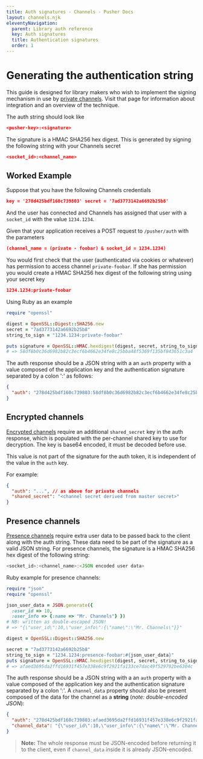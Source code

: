 ```yaml
---
title: Auth signatures - Channels - Pusher Docs
layout: channels.njk
eleventyNavigation:
  parent: Library auth reference
  key: Auth signatures
  title: Authentication signatures
  order: 1
---
```


# Generating the authentication string

This guide is designed for library makers who wish to implement the signing mechanism in use by [private channels](/docs/channels/using_channels/private-channels). Visit that page for information about integration and an overview of the technique.

The auth string should look like

```json
<pusher-key>:<signature>
```

The signature is a HMAC SHA256 hex digest. This is generated by signing the following string with your Channels secret

```json
<socket_id>:<channel_name>
```

## Worked Example

Suppose that you have the following Channels credentials

```json
key = '278d425bdf160c739803' secret = '7ad3773142a6692b25b8'
```

And the user has connected and Channels has assigned that user with a `socket_id` with the value `1234.1234`.

Given that your application receives a POST request to `/pusher/auth` with the parameters

```json
(channel_name = (private - foobar) & socket_id = 1234.1234)
```

You would first check that the user (authenticated via cookies or whatever) has permission to access channel `private-foobar`. If she has permission you would create a HMAC SHA256 hex digest of the following string using your secret key

```json
1234.1234:private-foobar
```

Using Ruby as an example

```rb
require "openssl"

digest = OpenSSL::Digest::SHA256.new
secret = "7ad3773142a6692b25b8"
string_to_sign = "1234.1234:private-foobar"

puts signature = OpenSSL::HMAC.hexdigest(digest, secret, string_to_sign)
# => 58df8b0c36d6982b82c3ecf6b4662e34fe8c25bba48f5369f135bf843651c3a4
```

The auth response should be a JSON string with a an `auth` property with a value composed of the application key and the authentication signature separated by a colon ':' as follows:

```json
{
  "auth": "278d425bdf160c739803:58df8b0c36d6982b82c3ecf6b4662e34fe8c25bba48f5369f135bf843651c3a4"
}
```

## Encrypted channels

[Encrypted channels](/docs/channels/using_channels/encrypted-channels) require an additional `shared_secret` key in the auth response, which is populated with the per-channel shared key to use for decryption. The key is base64 encoded, it must be decoded before use.

This value is not part of the signature for the auth token, it is independent of the value in the `auth` key.

For example:

```json
{
  "auth": "...", // as above for private channels
  "shared_secret": "<channel secret derived from master secret>"
}
```

## Presence channels

[Presence channels](/docs/channels/using_channels/presence-channels) require extra user data to be passed back to the client along with the auth string. These data need to be part of the signature as a valid JSON string. For presence channels, the signature is a HMAC SHA256 hex digest of the following string:

```js
<socket_id>:<channel_name>:<JSON encoded user data>
```

Ruby example for presence channels:

```rb
require "json"
require "openssl"

json_user_data = JSON.generate({
  :user_id => 10,
  :user_info => {:name => "Mr. Channels"} })
# NB: written as double-escaped JSON!
# => "{\"user_id\":10,\"user_info\":{\"name\":\"Mr. Channels\"}}"

digest = OpenSSL::Digest::SHA256.new

secret = "7ad3773142a6692b25b8"
string_to_sign = "1234.1234:presence-foobar:#{json_user_data}"
puts signature = OpenSSL::HMAC.hexdigest(digest, secret, string_to_sign)
# => afaed3695da2ffd16931f457e338e6c9f2921fa133ce7dac49f529792be6304c
```

The auth response should be a JSON string with a an `auth` property with a value composed of the application key and the authentication signature separated by a colon ':'. A `channel_data` property should also be present composed of the data for the channel as a **string** (_note: double-encoded JSON_):

```json
{
  "auth": "278d425bdf160c739803:afaed3695da2ffd16931f457e338e6c9f2921fa133ce7dac49f529792be6304c",
  "channel_data": "{\"user_id\":10,\"user_info\":{\"name\":\"Mr. Channels\"}}"
}
```

> **Note:** The whole response must be JSON-encoded before returning it to the client, even if `channel_data` inside it is already JSON-encoded.
